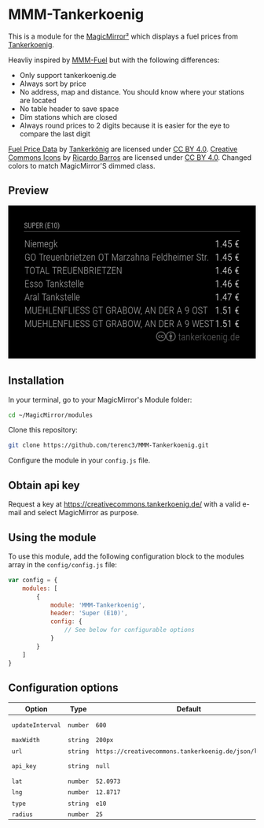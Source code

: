 # MMM-Tankerkoenig
This is a module for the [MagicMirror²](https://github.com/MichMich/MagicMirror/) which displays a fuel prices from [Tankerkoenig](https://www.tankerkoenig.de/).

Heavliy inspired by [MMM-Fuel](https://github.com/fewieden/MMM-Fuel) but with the following differences:

+ Only support tankerkoenig.de
+ Always sort by price
+ No address, map and distance. You should know where your stations are located
+ No table header to save space
+ Dim stations which are closed
+ Always round prices to 2 digits because it is easier for the eye to compare the last digit

[Fuel Price Data](https://creativecommons.tankerkoenig.de/) by [Tankerkönig](https://www.tankerkoenig.de/) are licensed under [CC BY 4.0](https://creativecommons.org/licenses/by/4.0/).
[Creative Commons Icons](http://cc-icons.github.io/) by [Ricardo Barros](https://twitter.com/richardba) are licensed under [CC BY 4.0](https://creativecommons.org/licenses/by/4.0/). Changed colors to match MagicMirror'S dimmed class.

## Preview
![](https://github.com/terenc3/MMM-Tankerkoenig/blob/master/screenshot.png?raw=true)

## Installation
In your terminal, go to your MagicMirror's Module folder:
```bash
cd ~/MagicMirror/modules
```

Clone this repository:
```bash
git clone https://github.com/terenc3/MMM-Tankerkoenig.git
```

Configure the module in your `config.js` file.

## Obtain api key
Request a key at https://creativecommons.tankerkoenig.de/ with a valid e-mail and select MagicMirror as purpose.

## Using the module
To use this module, add the following configuration block to the modules array in the `config/config.js` file:
```js
var config = {
    modules: [
        {
            module: 'MMM-Tankerkoenig',
            header: 'Super (E10)',
            config: {
                // See below for configurable options
            }
        }
    ]
}
```

## Configuration options
| Option           | Type       | Default 		| Description
|----------------- |----------- |-------------- | ---------------
| `updateInterval` | `number`	| `600`			| Update interval in seconds. Not less then 300 (5min) according to Terms
| `maxWidth`       | `string`   | `200px`       | Max width of the module
| `url`        	   | `string`	| `https://creativecommons.tankerkoenig.de/json/list.php` | Address to fetch prices from.
| `api_key`		   | `string`	| `null`		| API Key from https://creativecommons.tankerkoenig.de/
| `lat`        	   | `number`	| `52.0973` 	| Latitude of your location
| `lng`        	   | `number`	| `12.8717`		| Longiude of your location
| `type`           | `string`	| `e10`			| Fuel type must be one of `e5`, `e10` or `diesel`
| `radius`         | `number`	| `25`			| Radius to search, max 25